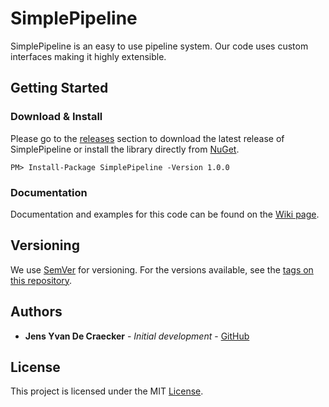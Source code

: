 # SimplePipeline

SimplePipeline is an easy to use pipeline system. Our code uses custom interfaces making it highly extensible.

## Getting Started

### Download & Install

Please go to the [releases](https://github.com/JensYvanDeCraecker/SimplePipeline/releases) section to download the latest release of SimplePipeline or install the library directly from [NuGet](https://www.nuget.org/packages/SimplePipeline/).

```
PM> Install-Package SimplePipeline -Version 1.0.0
```

### Documentation

Documentation and examples for this code can be found on the [Wiki page](https://github.com/JensYvanDeCraecker/SimplePipeline/wiki).

## Versioning

We use [SemVer](http://semver.org/) for versioning. For the versions available, see the [tags on this repository](https://github.com/JensYvanDeCraecker/SimplePipeline/tags).

## Authors

* **Jens Yvan De Craecker** - *Initial development* - [GitHub](https://github.com/JensYvanDeCraecker/)

## License

This project is licensed under the MIT [License](LICENSE.txt).
